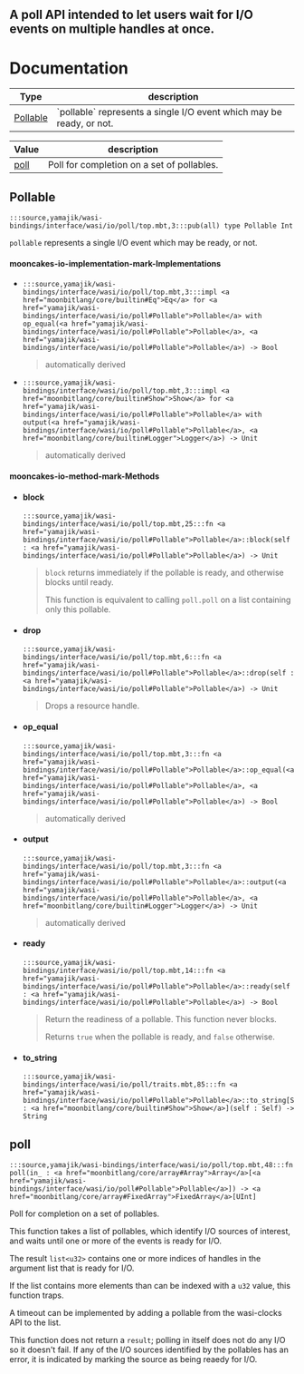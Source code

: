 A poll API intended to let users wait for I/O events on multiple handles
at once.
---
# Documentation
|Type|description|
|---|---|
|[Pollable](#Pollable)| \`pollable\` represents a single I/O event which may be ready, or not.|

|Value|description|
|---|---|
|[poll](#poll)| Poll for completion on a set of pollables.|

## Pollable

```moonbit
:::source,yamajik/wasi-bindings/interface/wasi/io/poll/top.mbt,3:::pub(all) type Pollable Int
```
 `pollable` represents a single I/O event which may be ready, or not.

#### mooncakes-io-implementation-mark-Implementations
- ```moonbit
  :::source,yamajik/wasi-bindings/interface/wasi/io/poll/top.mbt,3:::impl <a href="moonbitlang/core/builtin#Eq">Eq</a> for <a href="yamajik/wasi-bindings/interface/wasi/io/poll#Pollable">Pollable</a> with op_equal(<a href="yamajik/wasi-bindings/interface/wasi/io/poll#Pollable">Pollable</a>, <a href="yamajik/wasi-bindings/interface/wasi/io/poll#Pollable">Pollable</a>) -> Bool
  ```
  > automatically derived
- ```moonbit
  :::source,yamajik/wasi-bindings/interface/wasi/io/poll/top.mbt,3:::impl <a href="moonbitlang/core/builtin#Show">Show</a> for <a href="yamajik/wasi-bindings/interface/wasi/io/poll#Pollable">Pollable</a> with output(<a href="yamajik/wasi-bindings/interface/wasi/io/poll#Pollable">Pollable</a>, <a href="moonbitlang/core/builtin#Logger">Logger</a>) -> Unit
  ```
  > automatically derived

#### mooncakes-io-method-mark-Methods
- #### block
  ```moonbit
  :::source,yamajik/wasi-bindings/interface/wasi/io/poll/top.mbt,25:::fn <a href="yamajik/wasi-bindings/interface/wasi/io/poll#Pollable">Pollable</a>::block(self : <a href="yamajik/wasi-bindings/interface/wasi/io/poll#Pollable">Pollable</a>) -> Unit
  ```
  >  `block` returns immediately if the pollable is ready, and otherwise
  > blocks until ready.
  > 
  >  This function is equivalent to calling `poll.poll` on a list
  > containing only this pollable.
- #### drop
  ```moonbit
  :::source,yamajik/wasi-bindings/interface/wasi/io/poll/top.mbt,6:::fn <a href="yamajik/wasi-bindings/interface/wasi/io/poll#Pollable">Pollable</a>::drop(self : <a href="yamajik/wasi-bindings/interface/wasi/io/poll#Pollable">Pollable</a>) -> Unit
  ```
  >  Drops a resource handle.
- #### op\_equal
  ```moonbit
  :::source,yamajik/wasi-bindings/interface/wasi/io/poll/top.mbt,3:::fn <a href="yamajik/wasi-bindings/interface/wasi/io/poll#Pollable">Pollable</a>::op_equal(<a href="yamajik/wasi-bindings/interface/wasi/io/poll#Pollable">Pollable</a>, <a href="yamajik/wasi-bindings/interface/wasi/io/poll#Pollable">Pollable</a>) -> Bool
  ```
  > automatically derived
- #### output
  ```moonbit
  :::source,yamajik/wasi-bindings/interface/wasi/io/poll/top.mbt,3:::fn <a href="yamajik/wasi-bindings/interface/wasi/io/poll#Pollable">Pollable</a>::output(<a href="yamajik/wasi-bindings/interface/wasi/io/poll#Pollable">Pollable</a>, <a href="moonbitlang/core/builtin#Logger">Logger</a>) -> Unit
  ```
  > automatically derived
- #### ready
  ```moonbit
  :::source,yamajik/wasi-bindings/interface/wasi/io/poll/top.mbt,14:::fn <a href="yamajik/wasi-bindings/interface/wasi/io/poll#Pollable">Pollable</a>::ready(self : <a href="yamajik/wasi-bindings/interface/wasi/io/poll#Pollable">Pollable</a>) -> Bool
  ```
  >  Return the readiness of a pollable. This function never blocks.
  > 
  >  Returns `true` when the pollable is ready, and `false` otherwise.
- #### to\_string
  ```moonbit
  :::source,yamajik/wasi-bindings/interface/wasi/io/poll/traits.mbt,85:::fn <a href="yamajik/wasi-bindings/interface/wasi/io/poll#Pollable">Pollable</a>::to_string[Self : <a href="moonbitlang/core/builtin#Show">Show</a>](self : Self) -> String
  ```
  > 

## poll

```moonbit
:::source,yamajik/wasi-bindings/interface/wasi/io/poll/top.mbt,48:::fn poll(in_ : <a href="moonbitlang/core/array#Array">Array</a>[<a href="yamajik/wasi-bindings/interface/wasi/io/poll#Pollable">Pollable</a>]) -> <a href="moonbitlang/core/array#FixedArray">FixedArray</a>[UInt]
```
 Poll for completion on a set of pollables.

 This function takes a list of pollables, which identify I/O sources of
interest, and waits until one or more of the events is ready for I/O.

 The result `list<u32>` contains one or more indices of handles in the
argument list that is ready for I/O.

 If the list contains more elements than can be indexed with a `u32`
value, this function traps.

 A timeout can be implemented by adding a pollable from the
wasi-clocks API to the list.

 This function does not return a `result`; polling in itself does not
do any I/O so it doesn't fail. If any of the I/O sources identified by
the pollables has an error, it is indicated by marking the source as
being reaedy for I/O.
